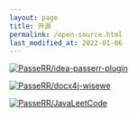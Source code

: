 ```yaml
---
layout: page
title: 开源
permalink: /open-source.html
last_modified_at: 2022-01-06
---
```


[![PasseRR/idea-passerr-plugin](https://gitee.com/PasseRR/idea-passerr-plugin/widgets/widget_card.svg?colors=4183c4,ffffff,ffffff,e3e9ed,666666,9b9b9b)](https://gitee.com/PasseRR/idea-passerr-plugin)

[![PasseRR/docx4j-wisewe](https://gitee.com/PasseRR/docx4j-wisewe/widgets/widget_card.svg?colors=4183c4,ffffff,ffffff,e3e9ed,666666,9b9b9b)](https://gitee.com/PasseRR/docx4j-wisewe)

[![PasseRR/JavaLeetCode](https://gitee.com/PasseRR/JavaLeetCode/widgets/widget_card.svg?colors=4183c4,ffffff,ffffff,e3e9ed,666666,9b9b9b)](https://gitee.com/PasseRR/JavaLeetCode)
